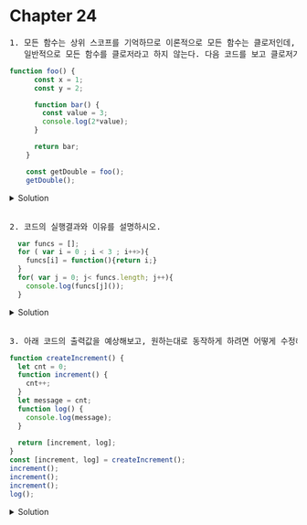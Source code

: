 # Chapter 24

<pre>1. 모든 함수는 상위 스코프를 기억하므로 이론적으로 모든 함수는 클로저인데,
   일반적으로 모든 함수를 클로저라고 하지 않는다. 다음 코드를 보고 클로저가 아닌 이유는 ?</pre>

```js
function foo() {
      const x = 1;
      const y = 2;

      function bar() {
        const value = 3;
        console.log(2*value);
      }

      return bar;
    }

    const getDouble = foo();
    getDouble();
```



<details>
  <summary>Solution</summary>
  <pre>중첩함수가 외부함수, 즉 상위 스코프 식별자를 참조하지 않으면 클로저라고 하지않는다.</pre>
</details>

<br>
<pre>2. 코드의 실행결과와 이유를 설명하시오.</pre>

```js
  var funcs = [];
  for ( var i = 0 ; i < 3 ; i++>){
    funcs[i] = function(){return i;}
  }
  for( var j = 0; j< funcs.length; j++){
    console.log(funcs[j]());
  }

```



<details>
  <summary>Solution</summary>
  <pre>3이 3번 찍힙니다
  왜냐하면 for문의 변수 i 는 함수 레벨 스코프를 갖기때문에 전역변수이므로 i 에는 0 , 1 , 2가 순차적으로 할당된다.
  추후 호출시에는 전역변수 i를 참조하기때문에 3이 출력된다.
  0,1,2가 출력되게끔 하려면 let을 사용하거나 클로저 개념을 활용해보자
   </pre>
</details>

<br>

<pre>3. 아래 코드의 출력값을 예상해보고, 원하는대로 동작하게 하려면 어떻게 수정해야할까?</pre>
```js
function createIncrement() {
  let cnt = 0;
  function increment() { 
    cnt++;
  }
  let message = cnt;
  function log() {
    console.log(message);
  }
  
  return [increment, log];
}
const [increment, log] = createIncrement();
increment(); 
increment(); 
increment(); 
log();
```

<details>
<summary>Solution</summary>
<strong>출력값 : 0</strong>
기존 코드에서 log는 createIncrement 스코프의 message를 참조하고있으므로, 0이 찍히게된다.
따라서 아래의 코드처럼 cnt를 직접출력하거나, message를 increment내에서 수정하는 방법도 있겠다.

```js
function createIncrement() {
  let cnt = 0;
  function increment() { 
    cnt++;
  }
  function log() {
    console.log(cnt);
  }
  
  return [increment, log];
}
const [increment, log] = createIncrement();
increment(); 
increment(); 
increment(); 
log();
```

</details>
